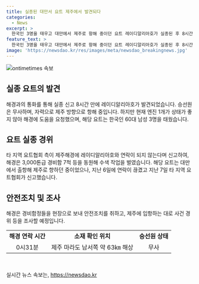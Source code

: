 ```yaml
---
title: 실종된 대만서 요트 제주에서 발견되다
categories:
  - News
excerpt: >
  한국인 3명을 태우고 대만에서 제주로 항해 중이던 요트 레이디알리아호가 실종된 후 8시간 만에 발견됐다. 해경과의 통화로 승선원이 무사한 것으로 확인되었으며, 자력으로 제주 방향으로 항해 중이지만 엔진 상태가 좋지 않아 도움을 요청 중이다. 실종된 사건 경위는 조사 중이며, 해경은 안전조치를 취한 뒤 사건을 조사할 예정이다.
feature_text: >
  한국인 3명을 태우고 대만에서 제주로 항해 중이던 요트 레이디알리아호가 실종된 후 8시간 만에 발견됐다. 해경과의 통화로 승선원이 무사한 것으로 확인되었으며, 자력으로 제주 방향으로 항해 중이지만 엔진 상태가 좋지 않아 도움을 요청 중이다. 실종된 사건 경위는 조사 중이며, 해경은 안전조치를 취한 뒤 사건을 조사할 예정이다.
image: 'https://newsdao.kr/res/images/meta/newsdao_breakingnews.jpg'
---
```


<p><img src="httpss://newsdao.kr/res/images/meta/newsdao_breakingnews.jpg" alt="ontimetimes 속보" /></p>

<h2 data-ke-size="size26">실종 요트의 발견</h2>

<p data-ke-size="size16">해경과의 통화를 통해 실종 신고 8시간 만에 레이디알리아호가 발견되었습니다. 승선원은 무사하며, 자력으로 제주 방향으로 항해 중입니다. 하지만 현재 엔진 1개가 상태가 좋지 않아 해경에 도움을 요청했으며, 해당 요트는 한국인 60대 남성 3명을 태웠습니다.</p>

<h2 data-ke-size="size26">요트 실종 경위</h2>

<p data-ke-size="size16">타 지역 요트협회 측이 제주해경에 레이디알리아호와 연락이 되지 않는다며 신고하여, 해경은 3,000톤급 경비함 7척 등을 동원해 수색 작업을 벌였습니다. 해당 요트는 대만에서 출항해 제주로 향하던 중이었으나, 지난 6일에 연락이 끊겼고 지난 7일 타 지역 요트협회가 신고했습니다.</p>

<h2 data-ke-size="size26">안전조치 및 조사</h2>

<p data-ke-size="size16">해경은 경비함정들을 현장으로 보내 안전조치를 취하고, 제주에 입항하는 대로 사건 경위 등을 조사할 예정입니다.</p>

<table>
  <tbody>
    <tr>
      <td style="text-align: center; height: 17px;"><b>해경 연락 시간</b></td>
      <td style="text-align: center; height: 17px;"><b>소재 확인 위치</b></td>
      <td style="text-align: center; height: 17px;"><b>승선원 상태</b></td>
    </tr>
    <tr>
      <td style="text-align: center;">0시31분</td>
      <td style="text-align: center;">제주 마라도 남서쪽 약 63㎞ 해상</td>
      <td style="text-align: center;">무사</td>
    </tr>
  </tbody>
</table>

<p data-ke-size="size16">&nbsp;</p>
실시간 뉴스 속보는, <a href="https://newsdao.kr" rel="dofollow">https://newsdao.kr</a>


